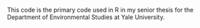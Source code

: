 This code is the primary code used in R in my senior thesis for the Department of Environmental Studies at Yale University.
